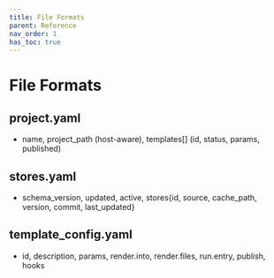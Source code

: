 ```yaml
---
title: File Formats
parent: Reference
nav_order: 1
has_toc: true
---
```


# File Formats

## project.yaml
- name, project_path (host-aware), templates[] (id, status, params, published)

## stores.yaml
- schema_version, updated, active, stores{id, source, cache_path, version, commit, last_updated}

## template_config.yaml
- id, description, params, render.into, render.files, run.entry, publish, hooks
